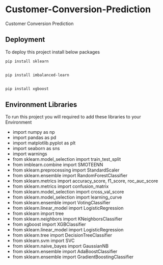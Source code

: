 # Customer-Conversion-Prediction
Customer Conversion Prediction

## Deployment

To deploy this project install below packages

```bash
pip install sklearn


pip install imbalanced-learn


pip install xgboost

```

## Environment Libraries
 To run this project you will required to add these libraries to your Environment

* import numpy as np
* import pandas as pd
* import matplotlib.pyplot as plt
* import seaborn as sns
* import warnings
* from sklearn.model_selection import train_test_split
* from imblearn.combine import SMOTEENN 
* from sklearn.preprocessing import StandardScaler
* from sklearn.ensemble import RandomForestClassifier
* from sklearn.metrics import accuracy_score, f1_score, roc_auc_score
* from sklearn.metrics import confusion_matrix 
* from sklearn.model_selection import cross_val_score 
* from sklearn.model_selection import learning_curve
* from sklearn.ensemble import VotingClassifier
* from sklearn.linear_model import LogisticRegression
* from sklearn import tree
* from sklearn.neighbors import KNeighborsClassifier
* from xgboost import XGBClassifier
* from sklearn.linear_model import LogisticRegression
* from sklearn.tree import DecisionTreeClassifier
* from sklearn.svm import SVC
* from sklearn.naive_bayes import GaussianNB
* from sklearn.ensemble import AdaBoostClassifier
* from sklearn.ensemble import GradientBoostingClassifier
